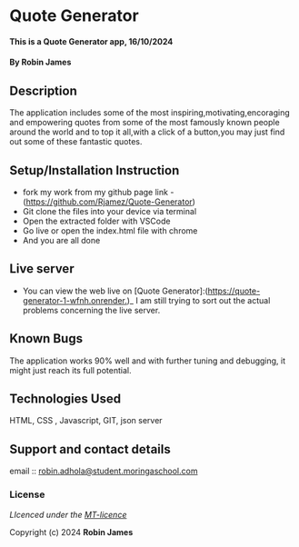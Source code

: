 # Quote Generator

#### This is a Quote Generator app, 16/10/2024

#### **By Robin James**

## Description

The application includes some of the most inspiring,motivating,encoraging and empowering quotes from some of the most famously known people around the world and to top it all,with a click of a button,you may just find out some of these fantastic quotes.

## Setup/Installation Instruction

* fork my work from my github page link -(https://github.com/Rjamez/Quote-Generator)
* Git clone the files into your device via terminal
* Open the extracted folder with VSCode
* Go live or open the index.html file with chrome
* And you are all done

## Live server

* You can view the web live on [Quote Generator]:(<https://quote-generator-1-wfnh.onrender.>)_
I am still trying to sort out the actual problems concerning the live server.

## Known Bugs

The application works 90% well and with further tuning and debugging, it might just reach its full potential.

## Technologies Used

HTML, CSS , Javascript, GIT, json server

## Support and contact details

email :: <robin.adhola@student.moringaschool.com>

### License

*LIcenced under the [MT-licence](https://github.com/Rjamez/Quote-Generator/blob/main/License.md)*

Copyright (c) 2024 **Robin James**
